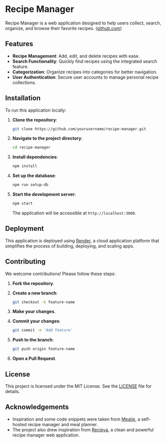 # Recipe Manager

Recipe Manager is a web application designed to help users collect, search, organize, and browse their favorite recipes. ([github.com](https://github.com/ohrionmartin/recipe-manager/blob/main/README.md?utm_source=chatgpt.com))

## Features

- **Recipe Management**: Add, edit, and delete recipes with ease.
- **Search Functionality**: Quickly find recipes using the integrated search feature.
- **Categorization**: Organize recipes into categories for better navigation.
- **User Authentication**: Secure user accounts to manage personal recipe collections.

## Installation

To run this application locally:

1. **Clone the repository**:

   ```bash
   git clone https://github.com/yourusername/recipe-manager.git
   ```

2. **Navigate to the project directory**:

   ```bash
   cd recipe-manager
   ```

3. **Install dependencies**:

   ```bash
   npm install
   ```

4. **Set up the database**:

   ```bash
   npm run setup-db
   ```

5. **Start the development server**:

   ```bash
   npm start
   ```

   The application will be accessible at `http://localhost:3000`.

## Deployment

This application is deployed using [Render](https://render.com/), a cloud application platform that simplifies the process of building, deploying, and scaling apps.

## Contributing

We welcome contributions! Please follow these steps:

1. **Fork the repository**.
2. **Create a new branch**:

   ```bash
   git checkout -b feature-name
   ```

3. **Make your changes**.
4. **Commit your changes**:

   ```bash
   git commit -m 'Add feature'
   ```

5. **Push to the branch**:

   ```bash
   git push origin feature-name
   ```

6. **Open a Pull Request**.

## License

This project is licensed under the MIT License. See the [LICENSE](LICENSE.md) file for details.

## Acknowledgements

- Inspiration and some code snippets were taken from [Mealie](https://github.com/mealie-recipes/mealie), a self-hosted recipe manager and meal planner.
- The project also drew inspiration from [Recipya](https://github.com/reaper47/recipya), a clean and powerful recipe manager web application.
